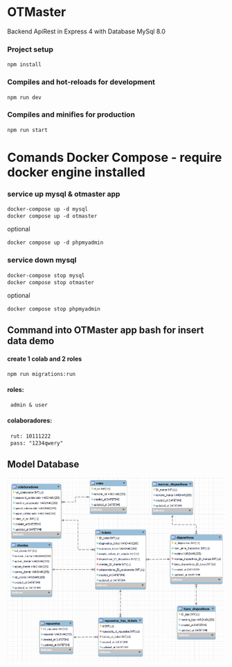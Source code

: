 # OTMaster 

Backend ApiRest in Express 4 with Database MySql 8.0

### Project setup
```
npm install
```

### Compiles and hot-reloads for development
```
npm run dev
```

### Compiles and minifies for production
```
npm run start
```
# Comands Docker Compose - require docker engine installed
### service up mysql & otmaster app
```
docker-compose up -d mysql 
docker compose up -d otmaster
```
optional
```
docker compose up -d phpmyadmin
```
### service down mysql
```
docker-compose stop mysql
docker compose stop otmaster
```
optional
```
docker compose stop phpmyadmin
```

## Command into OTMaster app bash for insert data demo
#### create 1 colab and 2 roles
```
npm run migrations:run
```
#### roles: 
     admin & user
#### colaboradores: 
     rut: 10111222
     pass: "1234qwery"

## Model Database
![alt database-model](https://github.com/LeonardoMV94/otmaster-backend/blob/main/database-model.png?raw=true)

